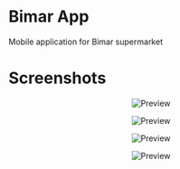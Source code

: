 # Bimar App
Mobile application for Bimar supermarket
 

# Screenshots

<p align="center">
  <img src="https://sun9-8.userapi.com/AijUVO6ajyv7tZjgk_g47uTShrc6h7WPIyFVig/1xD3KkXvqGg.jpg" alt="Preview"/>
</p>

<p align="center">
  <img src="https://sun9-67.userapi.com/Y1uMyqsnuWII__1Rp54ch7N6IkT04qeObNlcWw/DAZY1rGb8YQ.jpg" alt="Preview"/>
</p>

<p align="center">
  <img src="https://sun3-11.userapi.com/ZTJ-zzTEZRcj_1Dw_GFKBqTo8ofjoZ462-Tm9g/-ZOrKCiYcio.jpg" alt="Preview"/>
</p>


<p align="center">
  <img src="https://sun9-74.userapi.com/impf/wSE_3HiKi9Ie5VvcBcSOTfVUCPMkIu66xfLdGQ/v_Pmu-3VMHA.jpg?size=738x1600&quality=96&proxy=1&sign=41860c30b7d3808c67bc4bf9710d39e1" alt="Preview"/>
</p>

